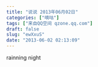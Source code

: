 ```yaml
---
title: "说说 2013年06月02日"
categories: ["嘀咕"]
tags: ["来自QQ空间 qzone.qq.com"]
draft: false
slug: "ewXxuS"
date: "2013-06-02 02:13:09"
---
```


rainning night
